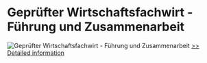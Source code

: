 # Geprüfter Wirtschaftsfachwirt - Führung und Zusammenarbeit
![Geprüfter Wirtschaftsfachwirt - Führung und Zusammenarbeit](https://mycommerce.akamaized.net/api/pimages/P300381777/BIG/300381777.JPG)
[>> Detailed information](https://secure.shareit.com/shareit/product.html?productid=300381777&affiliateid=200057808)